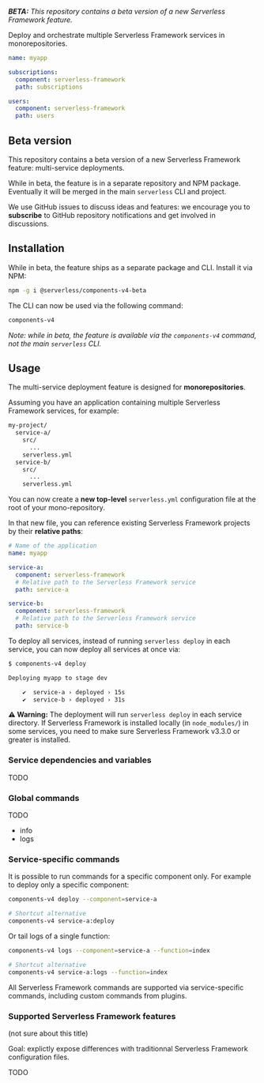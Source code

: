 _**BETA:** This repository contains a beta version of a new Serverless Framework feature._

Deploy and orchestrate multiple Serverless Framework services in monorepositories.

```yaml
name: myapp

subscriptions:
  component: serverless-framework
  path: subscriptions

users:
  component: serverless-framework
  path: users
```

## Beta version

This repository contains a beta version of a new Serverless Framework feature: multi-service deployments.

While in beta, the feature is in a separate repository and NPM package. Eventually it will be merged in the main `serverless` CLI and project.

We use GitHub issues to discuss ideas and features: we encourage you to **subscribe** to GitHub repository notifications and get involved in discussions.

## Installation

While in beta, the feature ships as a separate package and CLI. Install it via NPM:

```bash
npm -g i @serverless/components-v4-beta
```

The CLI can now be used via the following command:

```bash
components-v4
```

_Note: while in beta, the feature is available via the `components-v4` command, not the main `serverless` CLI._

## Usage

The multi-service deployment feature is designed for **monorepositories**.

Assuming you have an application containing multiple Serverless Framework services, for example:

```bash
my-project/
  service-a/
    src/
      ...
    serverless.yml
  service-b/
    src/
      ...
    serverless.yml
```

You can now create a **new top-level** `serverless.yml` configuration file at the root of your mono-repository.

In that new file, you can reference existing Serverless Framework projects by their **relative paths**:

```yaml
# Name of the application
name: myapp

service-a:
  component: serverless-framework
  # Relative path to the Serverless Framework service
  path: service-a

service-b:
  component: serverless-framework
  # Relative path to the Serverless Framework service
  path: service-b
```

To deploy all services, instead of running `serverless deploy` in each service, you can now deploy all services at once via:

```bash
$ components-v4 deploy

Deploying myapp to stage dev

    ✔  service-a › deployed › 15s
    ✔  service-b › deployed › 31s

```

**⚠️ Warning:** The deployment will run `serverless deploy` in each service directory. If Serverless Framework is installed locally (in `node_modules/`) in some services, you need to make sure Serverless Framework v3.3.0 or greater is installed.

### Service dependencies and variables

TODO

### Global commands

TODO

- info
- logs

### Service-specific commands

It is possible to run commands for a specific component only. For example to deploy only a specific component:

```bash
components-v4 deploy --component=service-a

# Shortcut alternative
components-v4 service-a:deploy
```

Or tail logs of a single function:

```bash
components-v4 logs --component=service-a --function=index

# Shortcut alternative
components-v4 service-a:logs --function=index
```

All Serverless Framework commands are supported via service-specific commands, including custom commands from plugins.

### Supported Serverless Framework features

(not sure about this title)

Goal: explictly expose differences with traditionnal Serverless Framework configuration files.

TODO
